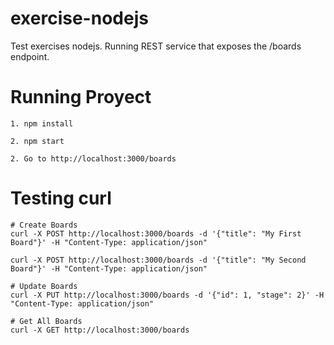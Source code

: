 # exercise-nodejs
Test exercises nodejs. Running REST service that exposes the /boards endpoint.

# Running Proyect

```1. npm install```

```2. npm start```

```2. Go to http://localhost:3000/boards```


# Testing curl

```
# Create Boards
curl -X POST http://localhost:3000/boards -d '{"title": "My First Board"}' -H "Content-Type: application/json"

curl -X POST http://localhost:3000/boards -d '{"title": "My Second Board"}' -H "Content-Type: application/json"

# Update Boards
curl -X PUT http://localhost:3000/boards -d '{"id": 1, "stage": 2}' -H "Content-Type: application/json"

# Get All Boards
curl -X GET http://localhost:3000/boards

```
